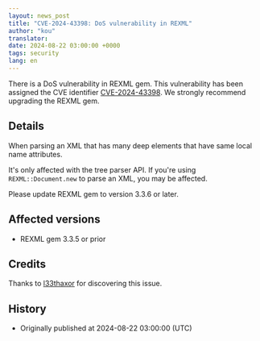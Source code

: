 ```yaml
---
layout: news_post
title: "CVE-2024-43398: DoS vulnerability in REXML"
author: "kou"
translator:
date: 2024-08-22 03:00:00 +0000
tags: security
lang: en
---
```


There is a DoS vulnerability in REXML gem. This vulnerability has been assigned the CVE identifier [CVE-2024-43398](https://www.cve.org/CVERecord?id=CVE-2024-43398). We strongly recommend upgrading the REXML gem.

## Details

When parsing an XML that has many deep elements that have same local name attributes.

It's only affected with the tree parser API. If you're using `REXML::Document.new` to parse an XML, you may be affected.

Please update REXML gem to version 3.3.6 or later.

## Affected versions

* REXML gem 3.3.5 or prior

## Credits

Thanks to [l33thaxor](https://hackerone.com/l33thaxor) for discovering this issue.

## History

* Originally published at 2024-08-22 03:00:00 (UTC)
